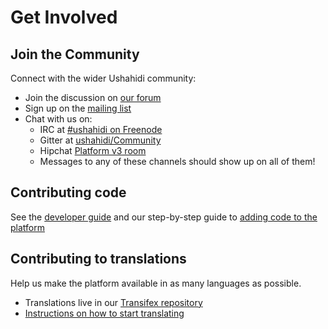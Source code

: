 # Get Involved

## Join the Community

Connect with the wider Ushahidi community:

  * Join the discussion on [our forum](http://forums.ushahidi.com/)
  * Sign up on the [mailing list](http://list.ushahidi.com)
  * Chat with us on:
    * IRC at [#ushahidi on Freenode](irc://irc.freenode.net/#ushahidi)
    * Gitter at [ushahidi/Community](https://gitter.im/ushahidi/community)
    * Hipchat [Platform v3 room](https://www.hipchat.com/g9I7z8M9a)
    * Messages to any of these channels should show up on all of them!

## Contributing code

See the [developer guide](/developer-guide) and our step-by-step guide to [adding code to the platform](developer-guide/adding-code.html)

## Contributing to translations
Help us make the platform available in as many languages as possible.

- Translations live in our [Transifex repository](https://transifex.com/ushahidi/ushahidi-v3/)
- [Instructions on how to start translating](https://wiki.ushahidi.com/display/WIKI/Localization+and+Translation+-+How+to)




